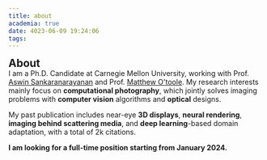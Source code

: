 ```yaml
---
title: about
academia: true
date: 4023-06-09 19:24:06
tags:
---
```


<h2 id="About" style="margin: 2px 0px -15px;">About</h2>

I am a Ph.D. Candidate at Carnegie Mellon University, working with Prof. [Aswin Sankaranarayanan](https://users.ece.cmu.edu/~saswin) and Prof. [Matthew O'toole](https://www.cs.cmu.edu/~motoole2/). My research interests mainly focus on **computational photography**, which jointly solves imaging problems with **computer vision** algorithms and **optical** designs.

My past publication includes near-eye **3D displays**, **neural rendering**, **imaging behind scattering media**, and **deep learning**-based domain adaptation, with a total of 2k citations.

**I am looking for a full-time position starting from January 2024.**
